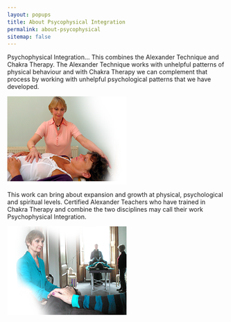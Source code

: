 ```yaml
---
layout: popups
title: About Psycophysical Integration
permalink: about-psycophysical
sitemap: false
---
```


<p><span class="boldp">Psychophysical Integration&hellip;</span> This combines the Alexander Technique and Chakra Therapy. The Alexander Technique works with unhelpful patterns of physical behaviour and with Chakra Therapy we can complement that process by working with unhelpful psychological patterns that we have developed.</p>
<img src="/images/glenworking.png" alt="Glen Park" width="275" height="204" border="0" align="center" />
<p>This work can bring about expansion and growth at physical, psychological and spiritual levels. Certified Alexander Teachers who have trained in Chakra Therapy and combine the two disciplines may call their work Psychophysical Integration.</p>
<img src="/images/grouppsyco.png" alt="Glen Working" width="275" height="204" border="0" align="center" />